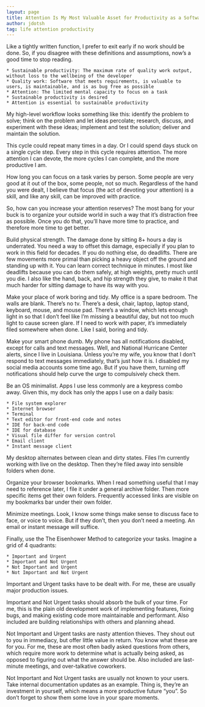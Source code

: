 ```yaml
---
layout: page
title: Attention Is My Most Valuable Asset for Productivity as a Software Developer
author: jdotsh
tag: life attention productivity
---
```

Like a tightly written function, I prefer to exit early if no work should be done. So, if you disagree with these definitions and assumptions, now’s a good time to stop reading.

    * Sustainable productivity: The maximum rate of quality work output, without loss to the wellbeing of the developer
    * Quality work: Software that meets requirements, is valuable to users, is maintainable, and is as bug free as possible
    * Attention: The limited mental capacity to focus on a task
    * Sustainable productivity is desired
    * Attention is essential to sustainable productivity

My high-level workflow looks something like this: identify the problem to solve; think on the problem and let ideas percolate; research, discuss, and experiment with these ideas; implement and test the solution; deliver and maintain the solution.

This cycle could repeat many times in a day. Or I could spend days stuck on a single cycle step. Every step in this cycle requires attention. The more attention I can devote, the more cycles I can complete, and the more productive I am.

How long you can focus on a task varies by person. Some people are very good at it out of the box, some people, not so much. Regardless of the hand you were dealt, I believe that focus (the act of devoting your attention) is a skill, and like any skill, can be improved with practice.

So, how can you increase your attention reserves? The most bang for your buck is to organize your outside world in such a way that it’s distraction free as possible. Once you do that, you’ll have more time to practice, and therefore more time to get better.

Build physical strength. The damage done by sitting 8+ hours a day is underrated. You need a way to offset this damage, especially if you plan to work in this field for decades. If you do nothing else, do deadlifts. There are few movements more primal than picking a heavy object off the ground and standing up with it. You can learn correct technique in minutes. I most like deadlifts because you can do them safely, at high weights, pretty much until you die. I also like the hand, back, and hip strength they give, to make it that much harder for sitting damage to have its way with you.

Make your place of work boring and tidy. My office is a spare bedroom. The walls are blank. There’s no tv. There’s a desk, chair, laptop, laptop stand, keyboard, mouse, and mouse pad. There’s a window, which lets enough light in so that I don’t feel like I’m missing a beautiful day, but not too much light to cause screen glare. If I need to work with paper, it’s immediately filed somewhere when done. Like I said, boring and tidy.

Make your smart phone dumb. My phone has all notifications disabled, except for calls and text messages. Well, and National Hurricane Center alerts, since I live in Louisiana. Unless you’re my wife, you know that I don’t respond to text messages immediately, that’s just how it is. I disabled my social media accounts some time ago. But if you have them, turning off notifications should help curve the urge to compulsively check them.

Be an OS minimalist. Apps I use less commonly are a keypress combo away. Given this, my dock has only the apps I use on a daily basis:

    * File system explorer
    * Internet browser
    * Terminal
    * Text editor for front-end code and notes
    * IDE for back-end code
    * IDE for database
    * Visual file differ for version control
    * Email client
    * Instant message client

My desktop alternates between clean and dirty states. Files I’m currently working with live on the desktop. Then they’re filed away into sensible folders when done.

Organize your browser bookmarks. When I read something useful that I may need to reference later, I file it under a general archive folder. Then more specific items get their own folders. Frequently accessed links are visible on my bookmarks bar under their own folder.

Minimize meetings. Look, I know some things make sense to discuss face to face, or voice to voice. But if they don’t, then you don’t need a meeting. An email or instant message will suffice.

Finally, use the The Eisenhower Method to categorize your tasks. Imagine a grid of 4 quadrants:

    * Important and Urgent
    * Important and Not Urgent
    * Not Important and Urgent
    * Not Important and Not Urgent

Important and Urgent tasks have to be dealt with. For me, these are usually major production issues.

Important and Not Urgent tasks should absorb the bulk of your time. For me, this is the plain old development work of implementing features, fixing bugs, and making existing code more maintainable and performant. Also included are building relationships with others and planning ahead.

Not Important and Urgent tasks are nasty attention thieves. They shout out to you in immediacy, but offer little value in return. You know what these are for you. For me, these are most often badly asked questions from others, which require more work to determine what is actually being asked, as opposed to figuring out what the answer should be. Also included are last-minute meetings, and over-talkative coworkers.

Not Important and Not Urgent tasks are usually not known to your users. Take internal documentation updates as an example. Thing is, they’re an investment in yourself, which means a more productive future “you”. So don’t forget to show them some love in your spare moments.
